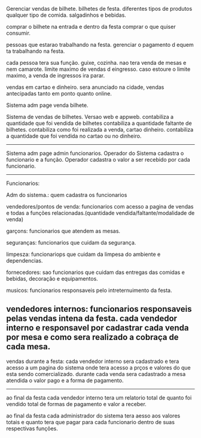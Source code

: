 Gerenciar vendas de bilhete.
bilhetes de festa.
diferentes tipos de produtos
qualquer tipo de comida. salgadinhos e bebidas.

comprar o bilhete na entrada e dentro da festa comprar o que quiser consumir.


pessoas que estarao trabalhando na festa. 
gerenciar o pagamento d equem ta trabalhando na festa.

cada pessoa tera sua função. guixe, cozinha.
nao tera venda de mesas e nem camarote.
limite maximo de vendas d eingresso.
caso estoure o limite maximo, a venda de ingressos ira parar.

vendas em cartao e dinheiro.
sera anunciado na cidade, vendas antecipadas tanto em ponto quanto online.


Sistema adm page venda bilhete.

Sistema de vendas de bilhetes.
Versao web e appweb.
contabiliza a quantidade que foi vendida de bilhetes
contabiliza a quantidade faltante de bilhetes.
contabiliza como foi realizada a venda, cartao dinheiro.
contabiliza a quantidade que foi vendida no cartao ou no dinheiro.



----------------------------------

Sistema adm page admin funcionarios.
Operador do Sistema cadastra o funcionario e a função.
Operador cadastra o valor a ser recebido por cada funcionario.

-------------------------------------

Funcionarios:

Adm do sistema.: quem cadastra os funcionarios

vendedores/pontos de venda: funcionarios com acesso a pagina de vendas e todas a funções relacionadas.(quantidade vendida/faltante/modalidade de venda)

garçons: funcionarios que atendem as mesas.

seguranças: funcionarios que cuidam da segurança.

limpesza: funcionariops que cuidam da limpesa do ambiente e dependencias.

fornecedores: sao funcionarios que cuidam das entregas das comidas e bebidas, decoração e equipamentos.

musicos: funcionarios responsaveis pelo intreternuimento da festa.

vendedores internos: funcionarios responsaveis pelas vendas intena da festa. cada vendedor interno e responsavel por cadastrar cada venda por mesa e como sera realizado a cobraça de cada mesa.
---------------------------------------------

vendas durante a festa:
cada vendedor interno sera cadastrado e tera acesso a um pagina do sistema onde tera acesso a prços e valores do que esta sendo comercializado.
durante cada venda sera cadastrado a mesa atendida o valor pago e a forma de pagamento.



---------------------------------------------

ao final da festa cada vendedor interno tera um relatorio total de quanto foi vendido total de formas de pagamento e valor a receber.

ao final da festa cada administrador do sistema tera aesso aos valores totais e quanto tera que pagar para cada funcionario dentro de suas respectivas funções.


